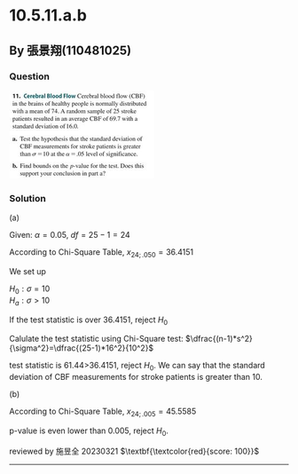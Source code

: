 # 10.5.11.a.b
## By 張景翔(110481025)
### Question
![image](https://github.com/HWTeng-Course/202402-Statistics/blob/main/Images/431266539_641931994732252_4210933986014585461_n.jpg)
### Solution
(a)

Given: $\alpha = 0.05$, $df=25-1=24$

According to Chi-Square Table, $x_{24;.050} = 36.4151$

We set up

$H_0:{\sigma}=10$\
$H_a:{{\sigma}}>10$

If the test statistic is over 36.4151, reject $H_0$

Calulate the test statistic using Chi-Square test:
$\dfrac{(n-1)*s^2}{\sigma^2}=\dfrac{(25-1)*16^2}{10^2}$ 

test statistic is 61.44>36.4151, reject $H_0$.
 We can say that the standard deviation of CBF measurements for stroke patients is greater than 10.

(b)

According to Chi-Square Table, $x_{24;.005} = 45.5585$

p-value is even lower than 0.005, reject $H_0$. 

reviewed by 施昱全 20230321 $\textbf{\textcolor{red}{score: 100}}$

---
